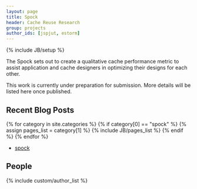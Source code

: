```yaml
---
layout: page
title: Spock
header: Cache Reuse Research
group: projects
author_ids: [jspjut, estorm]
---
```

{% include JB/setup %}

<div class="col-md-7">

<p>
The Spock sets out to create a qualitative cache performance metric to
assist application and cache designers in optimizing their designs for
each other.
</p>

<p>
This work is currently under preparation for submission. More details
will be listed here once published.
</p>

<h2>Recent Blog Posts</h2>
{% for category in site.categories %}
  {% if category[0] == "spock" %}
    {% assign pages_list = category[1] %}
    {% include JB/pages_list %}
  {% endif %}
{% endfor %}

<ul class="tag_box inline"><li><a href="{{ site.url }}/categories.html#spock-ref">spock</a></li></ul>

</div>

<div class="col-md-5">
<h2>People</h2>
<div class="authors">
  {% include custom/author_list %}
</div>
</div>
